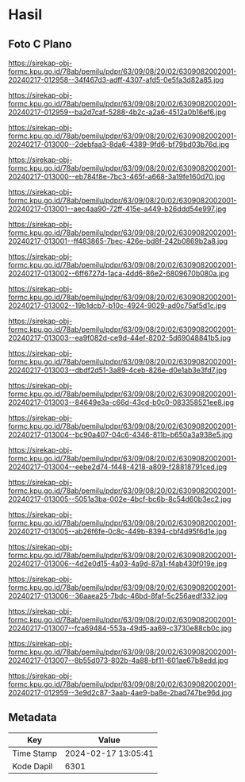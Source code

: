# Hasil

## Foto C Plano

https://sirekap-obj-formc.kpu.go.id/78ab/pemilu/pdpr/63/09/08/20/02/6309082002001-20240217-012958--34f467d3-adff-4307-afd5-0e5fa3d82a85.jpg

https://sirekap-obj-formc.kpu.go.id/78ab/pemilu/pdpr/63/09/08/20/02/6309082002001-20240217-012959--ba2d7caf-5288-4b2c-a2a6-4512a0b16ef6.jpg

https://sirekap-obj-formc.kpu.go.id/78ab/pemilu/pdpr/63/09/08/20/02/6309082002001-20240217-013000--2debfaa3-8da6-4389-9fd6-bf79bd03b76d.jpg

https://sirekap-obj-formc.kpu.go.id/78ab/pemilu/pdpr/63/09/08/20/02/6309082002001-20240217-013000--eb784f8e-7bc3-465f-a668-3a19fe160d70.jpg

https://sirekap-obj-formc.kpu.go.id/78ab/pemilu/pdpr/63/09/08/20/02/6309082002001-20240217-013001--aec4aa90-72ff-415e-a449-b26ddd54e997.jpg

https://sirekap-obj-formc.kpu.go.id/78ab/pemilu/pdpr/63/09/08/20/02/6309082002001-20240217-013001--ff483865-7bec-426e-bd8f-242b0869b2a8.jpg

https://sirekap-obj-formc.kpu.go.id/78ab/pemilu/pdpr/63/09/08/20/02/6309082002001-20240217-013002--6ff6727d-1aca-4dd6-86e2-6809670b080a.jpg

https://sirekap-obj-formc.kpu.go.id/78ab/pemilu/pdpr/63/09/08/20/02/6309082002001-20240217-013002--19b1dcb7-b10c-4924-9029-ad0c75af5d1c.jpg

https://sirekap-obj-formc.kpu.go.id/78ab/pemilu/pdpr/63/09/08/20/02/6309082002001-20240217-013003--ea9f082d-ce9d-44ef-8202-5d69048841b5.jpg

https://sirekap-obj-formc.kpu.go.id/78ab/pemilu/pdpr/63/09/08/20/02/6309082002001-20240217-013003--dbdf2d51-3a89-4ceb-826e-d0e1ab3e3fd7.jpg

https://sirekap-obj-formc.kpu.go.id/78ab/pemilu/pdpr/63/09/08/20/02/6309082002001-20240217-013003--84649e3a-c66d-43cd-b0c0-083358521ee8.jpg

https://sirekap-obj-formc.kpu.go.id/78ab/pemilu/pdpr/63/09/08/20/02/6309082002001-20240217-013004--bc90a407-04c6-4346-811b-b650a3a938e5.jpg

https://sirekap-obj-formc.kpu.go.id/78ab/pemilu/pdpr/63/09/08/20/02/6309082002001-20240217-013004--eebe2d74-f448-4218-a809-f28818791ced.jpg

https://sirekap-obj-formc.kpu.go.id/78ab/pemilu/pdpr/63/09/08/20/02/6309082002001-20240217-013005--5051a3ba-002e-4bcf-bc6b-8c54d60b3ec2.jpg

https://sirekap-obj-formc.kpu.go.id/78ab/pemilu/pdpr/63/09/08/20/02/6309082002001-20240217-013005--ab26f6fe-0c8c-449b-8394-cbf4d95f6d1e.jpg

https://sirekap-obj-formc.kpu.go.id/78ab/pemilu/pdpr/63/09/08/20/02/6309082002001-20240217-013006--4d2e0d15-4a03-4a9d-87a1-f4ab430f019e.jpg

https://sirekap-obj-formc.kpu.go.id/78ab/pemilu/pdpr/63/09/08/20/02/6309082002001-20240217-013006--36aaea25-7bdc-46bd-8faf-5c256aedf332.jpg

https://sirekap-obj-formc.kpu.go.id/78ab/pemilu/pdpr/63/09/08/20/02/6309082002001-20240217-013007--fca69484-553a-49d5-aa69-c3730e88cb0c.jpg

https://sirekap-obj-formc.kpu.go.id/78ab/pemilu/pdpr/63/09/08/20/02/6309082002001-20240217-013007--8b55d073-802b-4a88-bf11-601ae67b8edd.jpg

https://sirekap-obj-formc.kpu.go.id/78ab/pemilu/pdpr/63/09/08/20/02/6309082002001-20240217-012959--3e9d2c87-3aab-4ae9-ba8e-2bad747be96d.jpg


## Metadata

| Key        | Value               |
| ---------- | ------------------- |
| Time Stamp | 2024-02-17 13:05:41 |
| Kode Dapil | 6301                |



